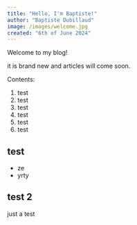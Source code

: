 ```yaml
---
title: "Hello, I'm Baptiste!"
author: "Baptiste Dubillaud"
image: /images/welcome.jpg
created: "6th of June 2024"
---
```


Welcome to my blog!

it is brand new and articles will come soon.

Contents:

1. test
2. test
3. test
4. test
5. test
6. test

## test

* ze
* yrty

## test 2

just a test
